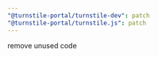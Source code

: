 ```yaml
---
"@turnstile-portal/turnstile-dev": patch
"@turnstile-portal/turnstile.js": patch
---
```


remove unused code
